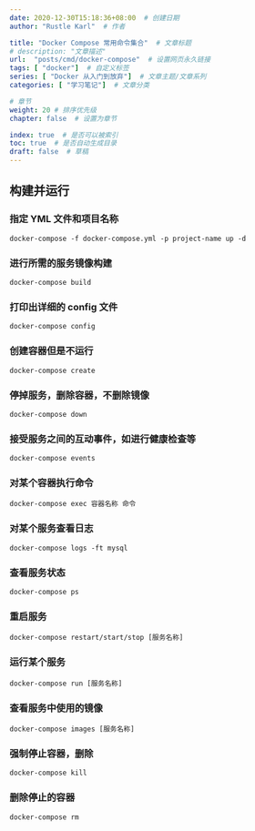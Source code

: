 ```yaml
---
date: 2020-12-30T15:18:36+08:00  # 创建日期
author: "Rustle Karl"  # 作者

title: "Docker Compose 常用命令集合"  # 文章标题
# description: "文章描述"
url:  "posts/cmd/docker-compose"  # 设置网页永久链接
tags: [ "docker"]  # 自定义标签
series: [ "Docker 从入门到放弃"]  # 文章主题/文章系列
categories: [ "学习笔记"]  # 文章分类

# 章节
weight: 20 # 排序优先级
chapter: false  # 设置为章节

index: true  # 是否可以被索引
toc: true  # 是否自动生成目录
draft: false  # 草稿
---
```


## 构建并运行

### 指定 YML 文件和项目名称

```shell
docker-compose -f docker-compose.yml -p project-name up -d
```


### 进行所需的服务镜像构建

```shell
docker-compose build
```

### 打印出详细的 config 文件

```shell
docker-compose config
```

### 创建容器但是不运行

```shell
docker-compose create
```

### 停掉服务，删除容器，不删除镜像

```shell
docker-compose down
```

### 接受服务之间的互动事件，如进行健康检查等

```shell
docker-compose events
```

### 对某个容器执行命令

```shell
docker-compose exec 容器名称 命令
```

### 对某个服务查看日志

```shell
docker-compose logs -ft mysql
```

### 查看服务状态

```shell
docker-compose ps
```

### 重启服务

```shell
docker-compose restart/start/stop [服务名称]
```

### 运行某个服务

```shell
docker-compose run [服务名称]
```

### 查看服务中使用的镜像

```shell
docker-compose images [服务名称]
```

### 强制停止容器，删除

```shell
docker-compose kill
```

### 删除停止的容器

```shell
docker-compose rm
```
